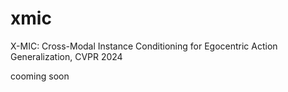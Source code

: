 # xmic
X-MIC: Cross-Modal Instance Conditioning for Egocentric Action Generalization, CVPR 2024

cooming soon

